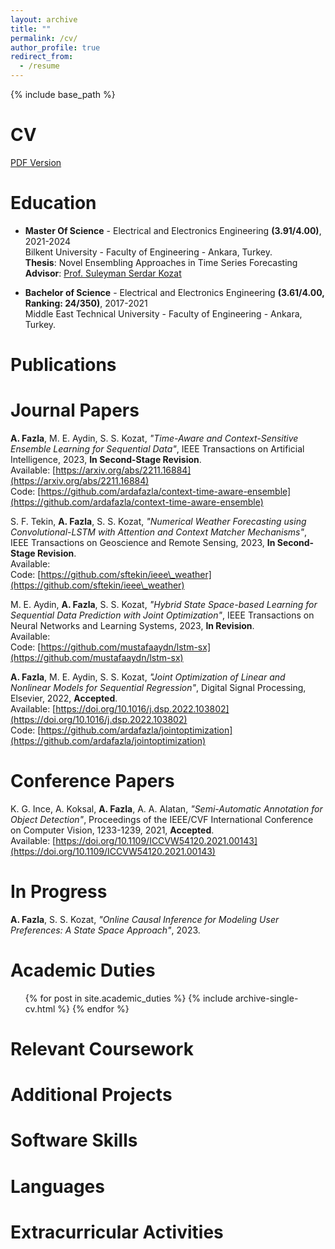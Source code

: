 ```yaml
---
layout: archive
title: ""
permalink: /cv/
author_profile: true
redirect_from:
  - /resume
---
```


{% include base_path %}

CV
======
[PDF Version](http://ardafazla.github.io/files/arda_fazla_cv.pdf)

Education
======
* **Master Of Science** - Electrical and Electronics Engineering **(3.91/4.00)**, 2021-2024  
Bilkent University - Faculty of Engineering - Ankara, Turkey.  
**Thesis**: Novel Ensembling Approaches in Time Series Forecasting  
**Advisor**: [Prof. Suleyman Serdar Kozat](http://kilyos.ee.bilkent.edu.tr/~kozat/)  

* **Bachelor of Science** - Electrical and Electronics Engineering **(3.61/4.00, Ranking: 24/350)**, 2017-2021  
Middle East Technical University - Faculty of Engineering - Ankara, Turkey.

Publications
======

Journal Papers
======
**A. Fazla**, M. E. Aydin, S. S. Kozat, _"Time-Aware and Context-Sensitive Ensemble Learning for Sequential Data"_, IEEE Transactions on Artificial Intelligence, 2023, **In Second-Stage Revision**.  
Available: [https://arxiv.org/abs/2211.16884](https://arxiv.org/abs/2211.16884)  
Code: [https://github.com/ardafazla/context-time-aware-ensemble](https://github.com/ardafazla/context-time-aware-ensemble)  

S. F. Tekin, **A. Fazla**, S. S. Kozat, _"Numerical Weather Forecasting using Convolutional-LSTM with Attention and Context Matcher Mechanisms"_, IEEE Transactions on Geoscience and Remote Sensing, 2023, **In Second-Stage Revision**.  
Available:  
Code: [https://github.com/sftekin/ieee\_weather](https://github.com/sftekin/ieee\_weather)  

M. E. Aydin, **A. Fazla**, S. S. Kozat, _"Hybrid State Space-based Learning for Sequential Data Prediction with Joint Optimization"_, IEEE Transactions on Neural Networks and Learning Systems, 2023, **In Revision**.  
Available:  
Code: [https://github.com/mustafaaydn/lstm-sx](https://github.com/mustafaaydn/lstm-sx)  

**A. Fazla**, M. E. Aydin, S. S. Kozat, _"Joint Optimization of Linear and Nonlinear Models for Sequential Regression"_, Digital Signal Processing, Elsevier, 2022, **Accepted**.  
Available: [https://doi.org/10.1016/j.dsp.2022.103802](https://doi.org/10.1016/j.dsp.2022.103802)  
Code: [https://github.com/ardafazla/jointoptimization](https://github.com/ardafazla/jointoptimization)  

Conference Papers
======
K. G. Ince, A. Koksal, **A. Fazla**, A. A. Alatan, _"Semi-Automatic Annotation for Object Detection"_, Proceedings of the IEEE/CVF International Conference on Computer Vision, 1233-1239, 2021, **Accepted**.  
Available: [https://doi.org/10.1109/ICCVW54120.2021.00143](https://doi.org/10.1109/ICCVW54120.2021.00143)  

In Progress
======
**A. Fazla**, S. S. Kozat, _"Online Causal Inference for Modeling User Preferences: A State Space Approach"_, 2023.
  
Academic Duties
======
  <ul>{% for post in site.academic_duties %}
    {% include archive-single-cv.html %}
  {% endfor %}</ul>


Relevant Coursework
======


Additional Projects
======


Software Skills
======


Languages
======


Extracurricular Activities
======
